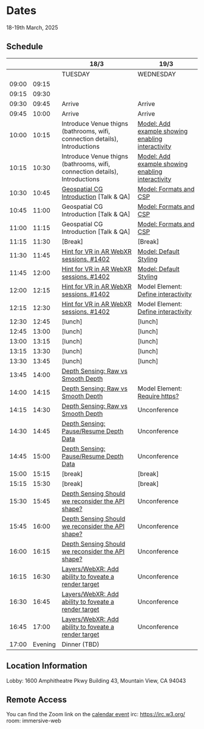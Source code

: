 # Dates

18-19th March, 2025


## Schedule

|       |         | 18/3                                                                                                          | 19/3                                                                                                          |
| ----- | ------- | ------------------------------------------------------------------------------------------------------------- | ------------------------------------------------------------------------------------------------------------- |
|       |         | TUESDAY                                                                                                       | WEDNESDAY                                                                                                     |
| 09:00 | 09:15   |                                                                                                               |                                                                                                               |
| 09:15 | 09:30   |                                                                                                               |                                                                                                               |
| 09:30 | 09:45   | Arrive                                                                                                        | Arrive                                                                                                        |
| 09:45 | 10:00   | Arrive                                                                                                        | Arrive                                                                                                        |
| 10:00 | 10:15   | Introduce Venue thigns (bathrooms, wifi, connection details), Introductions                                   | [Model: Add example showing enabling interactivity](https://github.com/immersive-web/model-element/issues/20) |
| 10:15 | 10:30   | Introduce Venue thigns (bathrooms, wifi, connection details), Introductions                                   | [Model: Add example showing enabling interactivity](https://github.com/immersive-web/model-element/issues/20) |
| 10:30 | 10:45   | [Geospatial CG Introduction](https://github.com/immersive-web/proposals/issues/90) [Talk & QA]                                                                        | [Model: Formats and CSP](https://github.com/immersive-web/model-element/issues/15)                            |
| 10:45 | 11:00   | Geospatial CG Introduction [Talk & QA]                                                                        | [Model: Formats and CSP](https://github.com/immersive-web/model-element/issues/15)                            |
| 11:00 | 11:15   | Geospatial CG Introduction [Talk & QA]                                                                        | [Model: Formats and CSP](https://github.com/immersive-web/model-element/issues/15)                            |
| 11:15 | 11:30   | [Break]                                                                                                       | [Break]                                                                                                       |
| 11:30 | 11:45   | [Hint for VR in AR WebXR sessions. #1402<br>](https://github.com/immersive-web/webxr/issues/1402)             | [Model: Default Styling](https://github.com/immersive-web/model-element/issues/27)                            |
| 11:45 | 12:00   | [Hint for VR in AR WebXR sessions. #1402<br>](https://github.com/immersive-web/webxr/issues/1402)             | [Model: Default Styling](https://github.com/immersive-web/model-element/issues/27)                            |
| 12:00 | 12:15   | [Hint for VR in AR WebXR sessions. #1402<br>](https://github.com/immersive-web/webxr/issues/1402)             | Model Element: [Define interactivity](https://github.com/immersive-web/model-element/issues/25)                                                                                           |
| 12:15 | 12:30   | [Hint for VR in AR WebXR sessions. #1402<br>](https://github.com/immersive-web/webxr/issues/1402)             | Model Element: [Define interactivity](https://github.com/immersive-web/model-element/issues/25)                                                                                             |
| 12:30 | 12:45   | [lunch]                                                                                                       | [lunch]                                                                                                       |
| 12:45 | 13:00   | [lunch]                                                                                                       | [lunch]                                                                                                       |
| 13:00 | 13:15   | [lunch]                                                                                                       | [lunch]                                                                                                       |
| 13:15 | 13:30   | [lunch]                                                                                                       | [lunch]                                                                                                       |
| 13:30 | 13:45   | [lunch]                                                                                                       | [lunch]                                                                                                       |
| 13:45 | 14:00   | [Depth Sensing: Raw vs Smooth Depth](https://github.com/immersive-web/depth-sensing/issues/51)                |                                                                                                               |
| 14:00 | 14:15   | [Depth Sensing: Raw vs Smooth Depth](https://github.com/immersive-web/depth-sensing/issues/51)                | Model Element: [Require https?](https://github.com/immersive-web/model-element/issues/109)                                                                                                  |
| 14:15 | 14:30   | [Depth Sensing: Raw vs Smooth Depth](https://github.com/immersive-web/depth-sensing/issues/51)                | Unconference                                                                                                  |
| 14:30 | 14:45   | [Depth Sensing: Pause/Resume Depth Data](https://github.com/immersive-web/depth-sensing/issues/52)            | Unconference                                                                                                  |
| 14:45 | 15:00   | [Depth Sensing: Pause/Resume Depth Data](https://github.com/immersive-web/depth-sensing/issues/52)            | Unconference                                                                                                  |
| 15:00 | 15:15   | [break]                                                                                                       | [break]                                                                                                       |
| 15:15 | 15:30   | [break]                                                                                                       | [break]                                                                                                       |
| 15:30 | 15:45   | [Depth Sensing Should we reconsider the API shape?](https://github.com/immersive-web/depth-sensing/issues/53) | Unconference                                                                                                  |
| 15:45 | 16:00   | [Depth Sensing Should we reconsider the API shape?](https://github.com/immersive-web/depth-sensing/issues/53) | Unconference                                                                                                  |
| 16:00 | 16:15   | [Depth Sensing Should we reconsider the API shape?](https://github.com/immersive-web/depth-sensing/issues/53) | Unconference                                                                                                  |
| 16:15 | 16:30   | [Layers/WebXR: Add ability to foveate a render target](https://github.com/immersive-web/layers/issues/310)    | Unconference                                                                                                  |
| 16:30 | 16:45   | [Layers/WebXR: Add ability to foveate a render target](https://github.com/immersive-web/layers/issues/310)    | Unconference                                                                                                  |
| 16:45 | 17:00   | [Layers/WebXR: Add ability to foveate a render target](https://github.com/immersive-web/layers/issues/310)    | Unconference                                                                                                  |
| 17:00 | Evening | Dinner (TBD)                                                                                                  |

## Location Information

Lobby: 1600 Amphitheatre Pkwy Building 43, Mountain View, CA 94043

## Remote Access

You can find the Zoom link on the [calendar event](https://www.w3.org/events/meetings/487432a3-839b-4be0-93c3-c40d9fb25374/20250318T110000/) irc: https://irc.w3.org/ room: immersive-web
